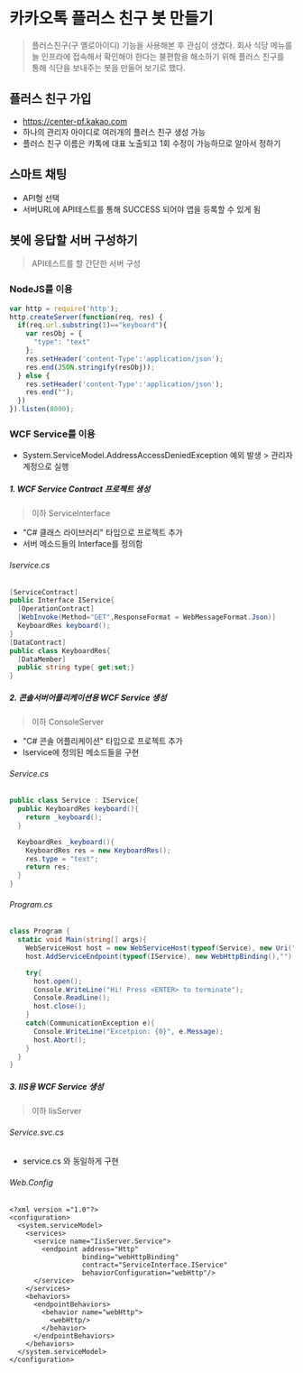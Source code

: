 # 카카오톡 플러스 친구 봇 만들기

> 플러스친구(구 옐로아이디) 기능을 사용해본 후 관심이 생겼다.
회사 식당 메뉴를 늘 인프라에 접속해서 확인해야 한다는 불편함을 해소하기 위해 플러스 친구를 통해 식단을 보내주는 봇을 만들어 보기로 했다.


## 플러스 친구 가입
- https://center-pf.kakao.com  
- 하나의 관리자 아이디로 여러개의 플러스 친구 생성 가능
- 플러스 친구 이름은 카톡에 대표 노출되고 1회 수정이 가능하므로 알아서 정하기

## 스마트 채팅
- API형 선택
- 서버URL에 API테스트를 통해 SUCCESS 되어야 앱을 등록할 수 있게 됨

## 봇에 응답할 서버 구성하기
> API테스트를 할 간단한 서버 구성

### NodeJS를 이용
~~~javascript
var http = require('http');
http.createServer(function(req, res) {
  if(req.url.substring(1)=="keyboard"){
    var resObj = {
      "type": "text"
    };
    res.setHeader('content-Type':'application/json');
    res.end(JSON.stringify(resObj));
  } else {
    res.setHeader('content-Type':'application/json');
    res.end("");
  })
}).listen(8000);
~~~

### WCF Service를 이용
- System.ServiceModel.AddressAccessDeniedException 예외 발생 > 관리자계정으로 실행

##### 1. WCF Service Contract 프로젝트 생성
> 이하 ServiceInterface

-  "C# 클래스 라이브러리" 타입으로 프로젝트 추가
- 서버 메소드들의 Interface를 정의함

###### Iservice.cs
~~~ cs
[ServiceContract]
public Interface IService{
  [OperationContract]
  [WebInvoke(Method="GET",ResponseFormat = WebMessageFormat.Json)]
  KeyboardRes keyboard();
}
[DataContract]
public class KeyboardRes{
  [DataMember]
  public string type{ get;set;}
}
~~~

##### 2. 콘솔서버어플리케이션용 WCF Service 생성
> 이하 ConsoleServer

- "C# 콘솔 어플리케이션" 타입으로 프로젝트 추가
- Iservice에 정의된 메소드들을 구현

###### Service.cs
~~~ cs
public class Service : IService{
  public KeyboardRes keyboard(){
    return _keyboard();
  }

  KeyboardRes _keyboard(){
    KeyboardRes res = new KeyboardRes();
    res.type = "text";
    return res;
  }
}
~~~

###### Program.cs
~~~ cs
class Program {
  static void Main(string[] args){
    WebServiceHost host = new WebServiceHost(typeof(Service), new Uri("http://localhost"));
    host.AddServiceEndpoint(typeof(IService), new WebHttpBinding(),"");

    try{
      host.open();
      Console.WriteLine("Hi! Press <ENTER> to terminate");
      Console.ReadLine();
      host.close();
    }
    catch(CommunicationException e){
      Console.WriteLine("Excetpion: {0}", e.Message);
      host.Abort();
    }
  }
}
~~~

##### 3. IIS용 WCF Service 생성
> 이하 IisServer

###### Service.svc.cs
- service.cs 와 동일하게 구현

###### Web.Config
~~~ Config
<?xml version ="1.0"?>
<configuration>
  <system.serviceModel>
    <services>
      <service name="IisServer.Service">
        <endpoint address="Http"
                  binding="webHttpBinding"
                  contract="ServiceInterface.IService"
                  behaviorConfiguration="webHttp"/>
      </service>
    </services>
    <behaviors>
      <endpointBehaviors>
        <behavior name="webHttp">
          <webHttp/>
        </behavior>
      </endpointBehaviors>
    </behaviors>
  </system.serviceModel>
</configuration>
~~~
